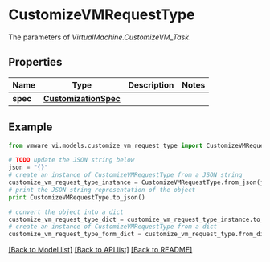 # CustomizeVMRequestType

The parameters of *VirtualMachine.CustomizeVM_Task*. 

## Properties
Name | Type | Description | Notes
------------ | ------------- | ------------- | -------------
**spec** | [**CustomizationSpec**](CustomizationSpec.md) |  | 

## Example

```python
from vmware_vi.models.customize_vm_request_type import CustomizeVMRequestType

# TODO update the JSON string below
json = "{}"
# create an instance of CustomizeVMRequestType from a JSON string
customize_vm_request_type_instance = CustomizeVMRequestType.from_json(json)
# print the JSON string representation of the object
print CustomizeVMRequestType.to_json()

# convert the object into a dict
customize_vm_request_type_dict = customize_vm_request_type_instance.to_dict()
# create an instance of CustomizeVMRequestType from a dict
customize_vm_request_type_form_dict = customize_vm_request_type.from_dict(customize_vm_request_type_dict)
```
[[Back to Model list]](../README.md#documentation-for-models) [[Back to API list]](../README.md#documentation-for-api-endpoints) [[Back to README]](../README.md)


